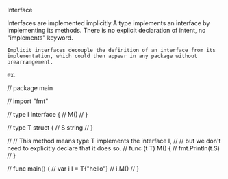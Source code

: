 Interface
    
Interfaces are implemented implicitly
    A type implements an interface by implementing its methods. There is no explicit declaration of intent, no "implements" keyword.

    Implicit interfaces decouple the definition of an interface from its implementation, which could then appear in any package without prearrangement.

ex.

// package main

// import "fmt"

// type I interface {
// 	M()
// }

// type T struct {
// 	S string
// }

// // This method means type T implements the interface I,
// // but we don't need to explicitly declare that it does so.
// func (t T) M() {
// 	fmt.Println(t.S)
// }

// func main() {
// 	var i I = T{"hello"}
// 	i.M()
// }